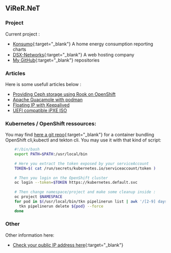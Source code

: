 ## ViReR.NeT 

### Project

Current project :
- [Konsumo](https://konsumo.virer.net/){:target="_blank"} A home energy consumption reporting charts
- [DSX-Networks](https://dsx-networks.com/){:target="_blank"} A web hosting company
- [My GitHub](https://github.com/virer/){:target="_blank"} repositories

### Articles

Here is some usefull articles below :
- [Providing Ceph storage using Rook on OpenShift](info/ceph/rook/)
- [Apache Guacamole with podman](info/guacamole/)
- [Floating IP with Keepalived](info/keepalived/)
- [UEFI compatible iPXE ISO](info/ipxe-uefi/)

### Kubernetes / OpenShift ressources:

You may find [here a git repo](https://github.com/virer/ocp-k8s-tkn-basic-tools){:target="_blank"} for a container bundling OpenShift cli,kubectl and tekton cli.
You may use it with that kind of script:
```bash
    #!/bin/bash
    export PATH=$PATH:/usr/local/bin 
    
    # Here you extract the token exposed by your serviceAccount
    TOKEN=$( cat /run/secrets/kubernetes.io/serviceaccount/token ) 
    
    # Then you login on the OpenShift cluster
    oc login --token=$TOKEN https://kubernetes.default.svc 
    
    # Then change namespace/project and make some cleanup inside :
    oc project $NAMESPACE
    for pod in $(/usr/local/bin/tkn pipelinerun list | awk '/[2-9] days ago.*(Cancelled|Succeeded|Failed)/ { print $1 }'); do
      tkn pipelinerun delete ${pod} --force
    done
```


### Other

Other information here:
- [Check your public IP address here](http://ip.virer.net/){:target="_blank"}

